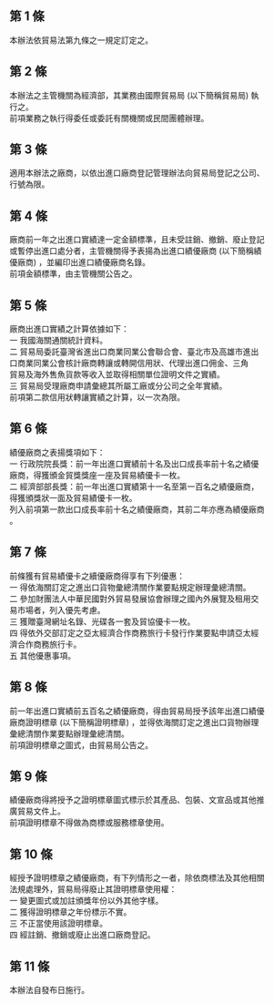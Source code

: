 第 1 條
-------
本辦法依貿易法第九條之一規定訂定之。

第 2 條
-------
本辦法之主管機關為經濟部，其業務由國際貿易局 (以下簡稱貿易局) 執  
行之。  
前項業務之執行得委任或委託有關機關或民間團體辦理。

第 3 條
-------
適用本辦法之廠商，以依出進口廠商登記管理辦法向貿易局登記之公司、  
行號為限。

第 4 條
-------
廠商前一年之出進口實績達一定金額標準，且未受註銷、撤銷、廢止登記  
或暫停出進口處分者，主管機關得予表揚為出進口績優廠商 (以下簡稱績  
優廠商) ，並編印出進口績優廠商名錄。  
前項金額標準，由主管機關公告之。

第 5 條
-------
廠商出進口實績之計算依據如下：  
一  我國海關通關統計資料。  
二  貿易局委託臺灣省進出口商業同業公會聯合會、臺北市及高雄市進出  
    口商業同業公會核計廠商轉讓或轉開信用狀、代理出進口佣金、三角  
    貿易及海外售魚貨款等收入並取得相關單位證明文件之實績。  
三  貿易局受理廠商申請彙總其所屬工廠或分公司之全年實績。  
前項第二款信用狀轉讓實績之計算，以一次為限。

第 6 條
-------
績優廠商之表揚獎項如下：  
一  行政院院長獎：前一年出進口實績前十名及出口成長率前十名之績優  
    廠商，得獲頒金貿獎獎座一座及貿易績優卡一枚。  
二  經濟部部長獎：前一年出進口實績第十一名至第一百名之績優廠商，  
    得獲頒獎狀一面及貿易績優卡一枚。  
列入前項第一款出口成長率前十名之績優廠商，其前二年亦應為績優廠商  
。

第 7 條
-------
前條獲有貿易績優卡之續優廠商得享有下列優惠：  
一  得依海關訂定之進出口貨物彙總清關作業要點規定辦理彙總清關。  
二  參加財團法人中華民國對外貿易發展協會辦理之國內外展覽及租用交  
    易市場者，列入優先考慮。  
三  獲贈臺灣網址名錄、光碟各一套及貿協優卡一枚。  
四  得依外交部訂定之亞太經濟合作商務旅行卡發行作業要點申請亞太經  
    濟合作商務旅行卡。  
五  其他優惠事項。

第 8 條
-------
前一年出進口實績前五百名之績優廠商，得由貿易局授予該年出進口績優  
廠商證明標章 (以下簡稱證明標章) ，並得依海關訂定之進出口貨物辦理  
彙總清關作業要點辦理彙總清關。  
前項證明標章之圖式，由貿易局公告之。

第 9 條
-------
績優廠商得將授予之證明標章圖式標示於其產品、包裝、文宣品或其他推  
廣貿易文件上。  
前項證明標章不得做為商標或服務標章使用。

第 10 條
--------
經授予證明標章之績優廠商，有下列情形之一者，除依商標法及其他相關  
法規處理外，貿易局得廢止其證明標章使用權：  
一  變更圖式或加註頒獎年份以外其他字樣。  
二  獲得證明標章之年份標示不實。  
三  不正當使用該證明標章。  
四  經註銷、撤銷或廢止出進口廠商登記。

第 11 條
--------
本辦法自發布日施行。

